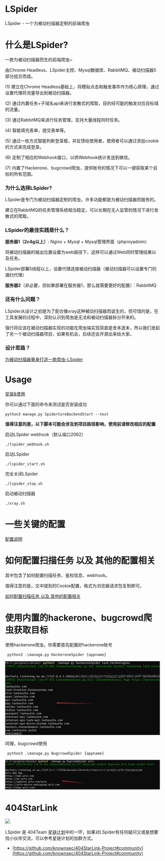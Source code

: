 # LSpider

LSpider - 一个为被动扫描器定制的前端爬虫

# 什么是LSpider?

一款为被动扫描器而生的前端爬虫~

由Chrome Headless、LSpider主控、Mysql数据库、RabbitMQ、被动扫描器5部分组合而成。

(1) 建立在Chrome Headless基础上，将模拟点击和触发事件作为核心原理，通过设置代理将流量导出到被动扫描器。

(2) 通过内置任务+子域名api来进行发散式的爬取，目的经可能的触发对应目标域的流量。

(3) 通过RabbitMQ来进行任务管理，支持大量线程同时任务。

(4) 智能填充表单，提交表单等。

(5) 通过一些方式智能判断登录框，并反馈给使用者，使用者可以通过添加cookie的方式来完成登录。

(6) 定制了相应的Webhook接口，以供Webhook统计发送到微信。

(7) 内置了Hackerone、bugcrowd爬虫，提供账号的情况下可以一键获取某个目标的所有范围。

### 为什么选择LSpider?

LSpider是专门为被动扫描器定制的爬虫，许多功能都是为被动扫描器而服务的。

建立在RabbitMQ的任务管理系统相当稳定，可以长期在无人监管的情况下进行发散式的爬取。

### LSpider的最佳实践是什么？

**服务器1（2c4g以上）**: Nginx + Mysql + Mysql管理界面（phpmyadmin）

将被动扫描器的输出位置设置为web路径下，这样可以通过Web同时管理结果以及任务。

LSpider部署5线程以上，设置代理连接被动扫描器（被动扫描器可以设置专门的漏扫代理）

**服务器2**（非必要，但如果部署在服务器1，那么就需要更好的配置）：RabbitMQ

### 还有什么问题？

LSpider从设计之初是为了配合像xray这种被动扫描器而诞生的，但可惜的是，在工具发展的过程中，深刻认识到爬虫是无法和被动扫描器拆分开来的。

强行将应该在被动扫描器实现的功能在爬虫端实现简直是舍本逐末，所以我们发起了另一个被动扫描器项目，如果有机会，后续还会开源出来给大家。

### 设计思路？

[为被动扫描器量身打造一款爬虫-LSpider](https://lorexxar.cn/2021/01/28/lspider-design/)

# Usage

[安装&使用](./docs/init.md)

你可以通过下面的命令来测试是否安装成功

```
python3 manage.py SpiderCoreBackendStart --test
```

**值得注意的是，以下脚本可能会涉及到项目路径影响，使用前请修改相应的配置**

启动LSpider webhook（默认端口2062）

```
./lspider_webhook.sh
```

启动LSpider
```
./lspider_start.sh
```

完全关闭LSpider
```
./lspider_stop.sh
```

启动被动扫描器
```
./xray.sh
```

# 一些关键的配置

[配置说明](./docs/config.md)

# 如何配置扫描任务 以及 其他的配置相关

其中包含了如何配置扫描任务、鉴权信息、webhook。

值得注意的是，文中提到的Cookie配置，格式为浏览器请求包复制即可。

[如何配置扫描任务 以及 其他的配置相关](./docs/manage.md)

# 使用内置的hackerone、bugcrowd爬虫获取目标

使用hackerone爬虫，你需要首先配置好hackerone账号
```
 python3 .\manage.py HackeroneSpider {appname}
```
![](./docs/4.png)

同理，bugcrowd使用
```
 python3 .\manage.py BugcrowdSpider {appname}
```

![](./docs/5.png)

# 404StarLink
![](https://github.com/knownsec/404StarLink-Project/raw/master/logo.png)

LSpider 是 404Team [星链计划](https://github.com/knownsec/404StarLink-Project)中的一环，如果对LSpider有任何疑问又或是想要找小伙伴交流，可以参考星链计划的加群方式。

- [https://github.com/knownsec/404StarLink-Project#community](https://github.com/knownsec/404StarLink-Project#community)
